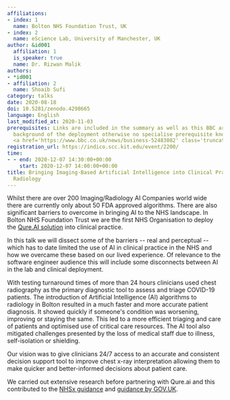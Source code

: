 ```yaml
---
affiliations:
- index: 1
  name: Bolton NHS Foundation Trust, UK
- index: 2
  name: eScience Lab, University of Manchester, UK
author: &id001
  affiliation: 1
  is_speaker: true
  name: Dr. Rizwan Malik
authors:
- *id001
- affiliation: 2
  name: Shoaib Sufi
category: talks
date: 2020-08-18
doi: 10.5281/zenodo.4298665
language: English
last_modified_at: 2020-11-03
prerequisites: Links are included in the summary as well as this BBC article for the
  background of the deployment otherwise no specialise prerequisite knowledge is required
  <a href='https://www.bbc.co.uk/news/business-52483082' class='truncated'>https://www.bbc.co.uk/news/business-52483082</a>
registration_url: https://indico.scc.kit.edu/event/2200/
time:
- - end: 2020-12-07 14:30:00+00:00
    start: 2020-12-07 14:00:00+00:00
title: Bringing Imaging-Based Artificial Intelligence into Clinical Practice in NHS
  Radiology
---
```


Whilst there are over 200 Imaging/Radiology AI Companies world wide there are currently only about 50 FDA approved algorithms.
There are also significant barriers to overcome in bringing AI to the NHS landscape.
In Bolton NHS Foundation Trust we are the first NHS Organisation to deploy the [Qure.AI solution](https://qure.ai/qxr.html) into clinical practice.

In this talk we will dissect some of the barriers -- real and perceptual -- which has to date limited the use of AI in clinical practice in the NHS and how we overcame these based on our lived experience. Of relevance to the software engineer audience this will include some disconnects between AI in the lab and clinical deployment.

With testing turnaround times of more than 24 hours clinicians used chest radiography as the primary diagnostic tool to assess and triage COVID-19 patients. The introduction of Artificial Intelligence (AI) algorithms to radiology in Bolton resulted in a much faster and more accurate patient diagnosis. It showed quickly if someone's condition was worsening, improving or staying the same. This led to a more efficient triaging and care of patients and optimised use of critical care resources.  The AI tool also mitigated challenges presented by the loss of medical staff due to illness, self-isolation or shielding.

Our vision was to give clinicians 24/7 access to an accurate and consistent decision support tool to improve chest x-ray interpretation allowing them to make quicker and better-informed decisions about patient care.

We carried out extensive research before partnering with Qure.ai and this contributed to the [NHSx guidance](https://www.nhsx.nhs.uk/media/documents/NHSX_A_Buyers_Guide_to_AI_in_Health_and_Care.pdf) and [guidance by GOV.UK](https://www.gov.uk/guidance/assessing-if-artificial-intelligence-is-the-right-solution#assessing-if-ai-is-the-right-solution-for-your-users-needs).